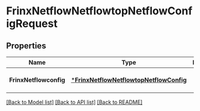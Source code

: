 # FrinxNetflowNetflowtopNetflowConfigRequest

## Properties
Name | Type | Description | Notes
------------ | ------------- | ------------- | -------------
**FrinxNetflowconfig** | [***FrinxNetflowNetflowtopNetflowConfig**](frinx.netflow.netflowtop.netflow.Config.md) |  | [optional] [default to null]

[[Back to Model list]](../README.md#documentation-for-models) [[Back to API list]](../README.md#documentation-for-api-endpoints) [[Back to README]](../README.md)


